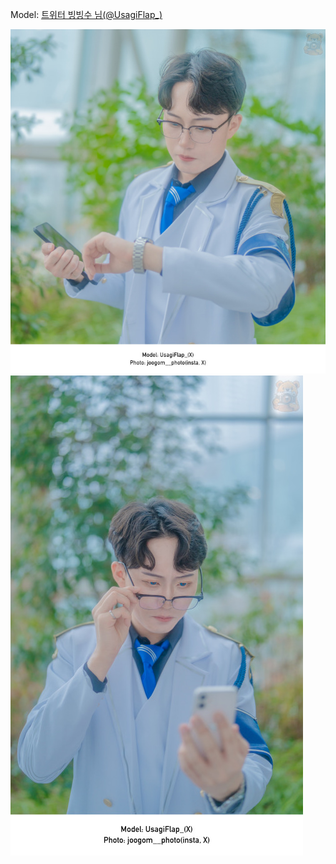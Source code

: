 ﻿---
dddd: 2024.02.18 일페
nickname: 빙빙수
sns_type: x
sns_id: UsagiFlap_
---

Model: <a href="https://x.com/UsagiFlap_" target="_blank">트위터 빙빙수 님(@UsagiFlap_)</a>

![KakaoTalk20240317215506730.jpg](/assets/img/2024/02-18/KakaoTalk20240317215506730.jpg)
![KakaoTalk2024031721550673001.jpg](/assets/img/2024/02-18/KakaoTalk2024031721550673001.jpg)
